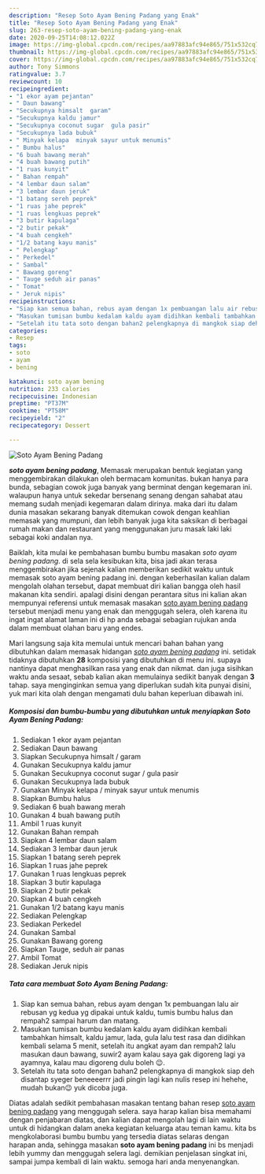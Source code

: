 ```yaml
---
description: "Resep Soto Ayam Bening Padang yang Enak"
title: "Resep Soto Ayam Bening Padang yang Enak"
slug: 263-resep-soto-ayam-bening-padang-yang-enak
date: 2020-09-25T14:08:12.022Z
image: https://img-global.cpcdn.com/recipes/aa97883afc94e865/751x532cq70/soto-ayam-bening-padang-foto-resep-utama.jpg
thumbnail: https://img-global.cpcdn.com/recipes/aa97883afc94e865/751x532cq70/soto-ayam-bening-padang-foto-resep-utama.jpg
cover: https://img-global.cpcdn.com/recipes/aa97883afc94e865/751x532cq70/soto-ayam-bening-padang-foto-resep-utama.jpg
author: Tony Simmons
ratingvalue: 3.7
reviewcount: 10
recipeingredient:
- "1 ekor ayam pejantan"
- " Daun bawang"
- "Secukupnya himsalt  garam"
- "Secukupnya kaldu jamur"
- "Secukupnya coconut sugar  gula pasir"
- "Secukupnya lada bubuk"
- " Minyak kelapa  minyak sayur untuk menumis"
- " Bumbu halus"
- "6 buah bawang merah"
- "4 buah bawang putih"
- "1 ruas kunyit"
- " Bahan rempah"
- "4 lembar daun salam"
- "3 lembar daun jeruk"
- "1 batang sereh peprek"
- "1 ruas jahe peprek"
- "1 ruas lengkuas peprek"
- "3 butir kapulaga"
- "2 butir pekak"
- "4 buah cengkeh"
- "1/2 batang kayu manis"
- " Pelengkap"
- " Perkedel"
- " Sambal"
- " Bawang goreng"
- " Tauge seduh air panas"
- " Tomat"
- " Jeruk nipis"
recipeinstructions:
- "Siap kan semua bahan, rebus ayam dengan 1x pembuangan lalu air rebusan yg kedua yg dipakai untuk kaldu, tumis bumbu halus dan rempah2 sampai harum dan matang."
- "Masukan tumisan bumbu kedalam kaldu ayam didihkan kembali tambahkan himsalt, kaldu jamur, lada, gula lalu test rasa dan didihkan kembali selama 5 menit, setelah itu angkat ayam dan rempah2 lalu masukan daun bawang, suwir2 ayam kalau saya gak digoreng lagi ya ayamnya, kalau mau digoreng dulu boleh 😉."
- "Setelah itu tata soto dengan bahan2 pelengkapnya di mangkok siap deh disantap syeger beneeeerrr jadi pingin lagi kan nulis resep ini hehehe, mudah bukan😉 yuk dicoba juga."
categories:
- Resep
tags:
- soto
- ayam
- bening

katakunci: soto ayam bening 
nutrition: 233 calories
recipecuisine: Indonesian
preptime: "PT37M"
cooktime: "PT58M"
recipeyield: "2"
recipecategory: Dessert

---
```



![Soto Ayam Bening Padang](https://img-global.cpcdn.com/recipes/aa97883afc94e865/751x532cq70/soto-ayam-bening-padang-foto-resep-utama.jpg)

<b><i>soto ayam bening padang</i></b>, Memasak merupakan bentuk kegiatan yang menggembirakan dilakukan oleh bermacam komunitas. bukan hanya para bunda, sebagian cowok juga banyak yang berminat dengan kegemaran ini. walaupun hanya untuk sekedar bersenang senang dengan sahabat atau memang sudah menjadi kegemaran dalam dirinya. maka dari itu dalam dunia masakan sekarang banyak ditemukan cowok dengan keahlian memasak yang mumpuni, dan lebih banyak juga kita saksikan di berbagai rumah makan dan restaurant yang menggunakan juru masak laki laki sebagai koki andalan nya.



Baiklah, kita mulai ke pembahasan bumbu bumbu masakan <i>soto ayam bening padang</i>. di sela sela kesibukan kita, bisa jadi akan terasa menggembirakan jika sejenak kalian memberikan sedikit waktu untuk memasak soto ayam bening padang ini. dengan keberhasilan kalian dalam mengolah olahan tersebut, dapat membuat diri kalian bangga oleh hasil makanan kita sendiri. apalagi disini dengan perantara situs ini kalian akan mempunyai referensi untuk memasak masakan <u>soto ayam bening padang</u> tersebut menjadi menu yang enak dan menggugah selera, oleh karena itu ingat ingat alamat laman ini di hp anda sebagai sebagian rujukan anda dalam membuat olahan baru yang endes.


Mari langsung saja kita memulai untuk mencari bahan bahan yang dibutuhkan dalam memasak hidangan <u><i>soto ayam bening padang</i></u> ini. setidak tidaknya dibutuhkan <b>28</b> komposisi yang dibutuhkan di menu ini. supaya nantinya dapat menghasilkan rasa yang enak dan nikmat. dan juga sisihkan waktu anda sesaat, sebab kalian akan memulainya sedikit banyak dengan <b>3</b> tahap. saya menginginkan semua yang diperlukan sudah kita punyai disini, yuk mari kita olah dengan mengamati dulu bahan keperluan dibawah ini.

<!--inarticleads1-->

##### Komposisi dan bumbu-bumbu yang dibutuhkan untuk menyiapkan Soto Ayam Bening Padang:

1. Sediakan 1 ekor ayam pejantan
1. Sediakan  Daun bawang
1. Siapkan Secukupnya himsalt / garam
1. Gunakan Secukupnya kaldu jamur
1. Gunakan Secukupnya coconut sugar / gula pasir
1. Gunakan Secukupnya lada bubuk
1. Gunakan  Minyak kelapa / minyak sayur untuk menumis
1. Siapkan  Bumbu halus
1. Sediakan 6 buah bawang merah
1. Gunakan 4 buah bawang putih
1. Ambil 1 ruas kunyit
1. Gunakan  Bahan rempah
1. Siapkan 4 lembar daun salam
1. Sediakan 3 lembar daun jeruk
1. Siapkan 1 batang sereh peprek
1. Siapkan 1 ruas jahe peprek
1. Gunakan 1 ruas lengkuas peprek
1. Siapkan 3 butir kapulaga
1. Siapkan 2 butir pekak
1. Siapkan 4 buah cengkeh
1. Gunakan 1/2 batang kayu manis
1. Sediakan  Pelengkap
1. Sediakan  Perkedel
1. Gunakan  Sambal
1. Gunakan  Bawang goreng
1. Siapkan  Tauge, seduh air panas
1. Ambil  Tomat
1. Sediakan  Jeruk nipis




<!--inarticleads2-->

##### Tata cara membuat Soto Ayam Bening Padang:

1. Siap kan semua bahan, rebus ayam dengan 1x pembuangan lalu air rebusan yg kedua yg dipakai untuk kaldu, tumis bumbu halus dan rempah2 sampai harum dan matang.
1. Masukan tumisan bumbu kedalam kaldu ayam didihkan kembali tambahkan himsalt, kaldu jamur, lada, gula lalu test rasa dan didihkan kembali selama 5 menit, setelah itu angkat ayam dan rempah2 lalu masukan daun bawang, suwir2 ayam kalau saya gak digoreng lagi ya ayamnya, kalau mau digoreng dulu boleh 😉.
1. Setelah itu tata soto dengan bahan2 pelengkapnya di mangkok siap deh disantap syeger beneeeerrr jadi pingin lagi kan nulis resep ini hehehe, mudah bukan😉 yuk dicoba juga.




Diatas adalah sedikit pembahasan masakan tentang bahan resep <u>soto ayam bening padang</u> yang menggugah selera. saya harap kalian bisa memahami dengan penjabaran diatas, dan kalian dapat mengolah lagi di lain waktu untuk di hidangkan dalam aneka kegiatan keluarga atau teman kamu. kita bs mengkolaborasi bumbu bumbu yang tersedia diatas selaras dengan harapan anda, sehingga masakan <b>soto ayam bening padang</b> ini bs menjadi lebih yummy dan menggugah selera lagi. demikian penjelasan singkat ini, sampai jumpa kembali di lain waktu. semoga hari anda menyenangkan.
